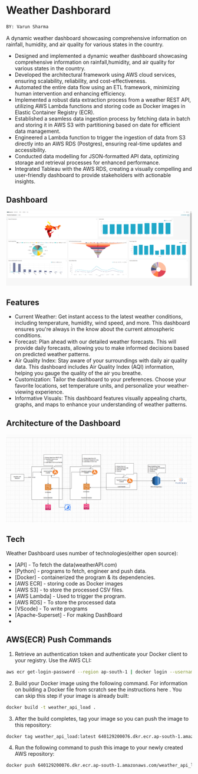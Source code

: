 # Weather Dashborard 
```sh
BY: Varun Sharma
```
A dynamic weather dashboard showcasing comprehensive information on rainfall, humidity, and air quality for various states in the country.
- Designed and implemented a dynamic weather dashboard showcasing comprehensive information on rainfall,humidity, and air quality for various states in the country.
- Developed the architectural framework using AWS cloud services, ensuring scalability, reliability, and cost-effectiveness.
- Automated the entire data flow using an ETL framework, minimizing human intervention and enhancing efficiency.
- Implemented a robust data extraction process from a weather REST API, utilizing AWS Lambda functions and storing code as Docker images in Elastic Container Registry (ECR).
- Established a seamless data ingestion process by fetching data in batch and storing it in AWS S3 with partitioning based on date for efficient data management.
- Engineered a Lambda function to trigger the ingestion of data from S3 directly into an AWS RDS (Postgres), ensuring real-time updates and accessibility.
- Conducted data modelling for JSON-formatted API data, optimizing storage and retrieval processes for enhanced performance.
- Integrated Tableau with the AWS RDS, creating a visually compelling and user-friendly dashboard to provide stakeholders with actionable insights.

## Dashboard
<img width="1000px" src="./weather_dashboard.png" alt="Dashboard" />

## Features

- Current Weather: Get instant access to the latest weather conditions, including temperature, humidity, wind speed, and more. This dashboard ensures you're always in the know about the current atmospheric conditions.
- Forecast: Plan ahead with our detailed weather forecasts. This will provide daily forecasts, allowing you to make informed decisions based on predicted weather patterns.
- Air Quality Index: Stay aware of your surroundings with daily air quality data. This dashboard includes Air Quality Index (AQI) information, helping you gauge the quality of the air you breathe.
- Customization: Tailor the dashboard to your preferences. Choose your favorite locations, set temperature units, and personalize your weather-viewing experience.
- Informative Visuals: This dashboard features visually appealing charts, graphs, and maps to enhance your understanding of weather patterns.

## Architecture of the Dashboard
<img width="1000px" src="./ETL_architecture.png" alt="Dashboard" />



## Tech

Weather Dashboard uses number of technologies(either open source):

- [API] - To fetch the data(weatherAPI.com)
- [Python] - programs to fetch, engineer and push data.
- [Docker] - containerized the program & its dependencies.
- [AWS ECR] - storing code as Docker images
- [AWS S3] - to store the processed CSV files.
- [AWS Lambda] - Used to trigger the program.
- [AWS RDS] - To store the processed data
- [VScode] - To write programs
- [Apache-Superset] - For making DashBoard
- 
## AWS(ECR) Push Commands
1) Retrieve an authentication token and authenticate your Docker client to your registry.
Use the AWS CLI:
```sh
aws ecr get-login-password --region ap-south-1 | docker login --username AWS --password-stdin 640129200076.dkr.ecr.ap-south-1.amazonaws.com
```
2) Build your Docker image using the following command. For information on building a Docker file from scratch see the instructions here . You can skip this step if your image is already built:
```sh
docker build -t weather_api_load .
```
3) After the build completes, tag your image so you can push the image to this repository:
```sh
docker tag weather_api_load:latest 640129200076.dkr.ecr.ap-south-1.amazonaws.com/weather_api_load:latest
```
4) Run the following command to push this image to your newly created AWS repository:
```sh
docker push 640129200076.dkr.ecr.ap-south-1.amazonaws.com/weather_api_load:latest
```
